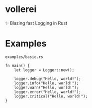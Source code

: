 # vollerei
✨ Blazing fast Logging in Rust
# Examples
`examples/basic.rs`
```
fn main() {
    let logger = Logger::new();

    logger.debug("Hello, world!");
    logger.info("Hello, world!");
    logger.warn("Hello, world!");
    logger.error("Hello, world!");
    logger.critical("Hello, world!");
}
```